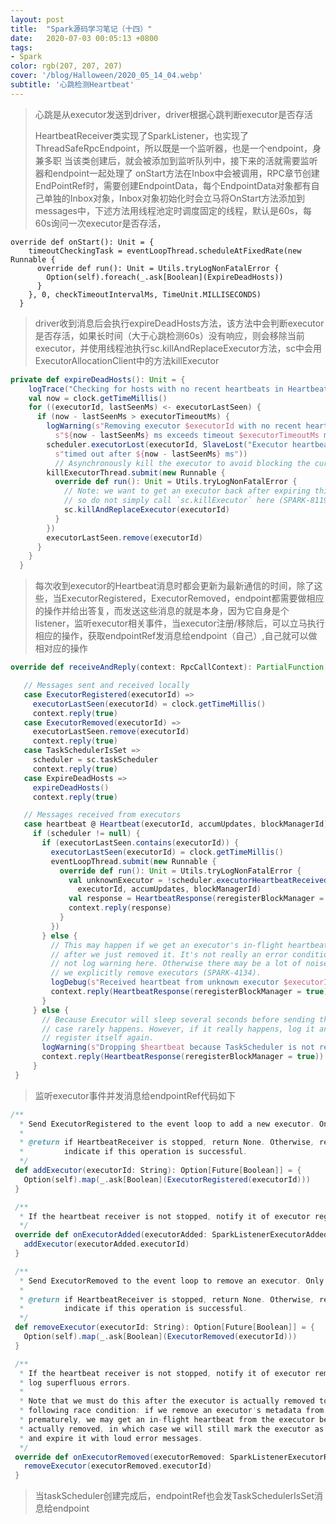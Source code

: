 ```yaml
---
layout: post
title:  "Spark源码学习笔记（十四）"
date:   2020-07-03 00:05:13 +0800
tags:
- Spark
color: rgb(207, 207, 207)
cover: '/blog/Halloween/2020_05_14_04.webp'
subtitle: '心跳检测Heartbeat'
---
```

> 心跳是从executor发送到driver，driver根据心跳判断executor是否存活
> 
> HeartbeatReceiver类实现了SparkListener，也实现了ThreadSafeRpcEndpoint，所以既是一个监听器，也是一个endpoint，身兼多职
> 当该类创建后，就会被添加到监听队列中，接下来的活就需要监听器和endpoint一起处理了
> onStart方法在Inbox中会被调用，RPC章节创建EndPointRef时，需要创建EndpointData，每个EndpointData对象都有自己单独的Inbox对象，Inbox对象初始化时会立马将OnStart方法添加到messages中，下述方法用线程池定时调度固定的线程，默认是60s，每60s询问一次executor是否存活，

```
override def onStart(): Unit = {
    timeoutCheckingTask = eventLoopThread.scheduleAtFixedRate(new Runnable {
      override def run(): Unit = Utils.tryLogNonFatalError {
        Option(self).foreach(_.ask[Boolean](ExpireDeadHosts))
      }
    }, 0, checkTimeoutIntervalMs, TimeUnit.MILLISECONDS)
  }
```

> driver收到消息后会执行expireDeadHosts方法，该方法中会判断executor是否存活，如果长时间（大于心跳检测60s）没有响应，则会移除当前executor，并使用线程池执行sc.killAndReplaceExecutor方法，sc中会用ExecutorAllocationClient中的方法killExecutor


```scala
private def expireDeadHosts(): Unit = {
    logTrace("Checking for hosts with no recent heartbeats in HeartbeatReceiver.")
    val now = clock.getTimeMillis()
    for ((executorId, lastSeenMs) <- executorLastSeen) {
      if (now - lastSeenMs > executorTimeoutMs) {
        logWarning(s"Removing executor $executorId with no recent heartbeats: " +
          s"${now - lastSeenMs} ms exceeds timeout $executorTimeoutMs ms")
        scheduler.executorLost(executorId, SlaveLost("Executor heartbeat " +
          s"timed out after ${now - lastSeenMs} ms"))
          // Asynchronously kill the executor to avoid blocking the current thread
        killExecutorThread.submit(new Runnable {
          override def run(): Unit = Utils.tryLogNonFatalError {
            // Note: we want to get an executor back after expiring this one,
            // so do not simply call `sc.killExecutor` here (SPARK-8119)
            sc.killAndReplaceExecutor(executorId)
          }
        })
        executorLastSeen.remove(executorId)
      }
    }
  }
```


 > 每次收到executor的Heartbeat消息时都会更新为最新通信的时间，除了这些，当ExecutorRegistered，ExecutorRemoved，endpoint都需要做相应的操作并给出答复，而发送这些消息的就是本身，因为它自身是个listener，监听executor相关事件，当executor注册/移除后，可以立马执行相应的操作，获取endpointRef发消息给endpoint（自己）,自己就可以做相对应的操作
 
 ```scala
 override def receiveAndReply(context: RpcCallContext): PartialFunction[Any, Unit] = {

    // Messages sent and received locally
    case ExecutorRegistered(executorId) =>
      executorLastSeen(executorId) = clock.getTimeMillis()
      context.reply(true)
    case ExecutorRemoved(executorId) =>
      executorLastSeen.remove(executorId)
      context.reply(true)
    case TaskSchedulerIsSet =>
      scheduler = sc.taskScheduler
      context.reply(true)
    case ExpireDeadHosts =>
      expireDeadHosts()
      context.reply(true)

    // Messages received from executors
    case heartbeat @ Heartbeat(executorId, accumUpdates, blockManagerId) =>
      if (scheduler != null) {
        if (executorLastSeen.contains(executorId)) {
          executorLastSeen(executorId) = clock.getTimeMillis()
          eventLoopThread.submit(new Runnable {
            override def run(): Unit = Utils.tryLogNonFatalError {
              val unknownExecutor = !scheduler.executorHeartbeatReceived(
                executorId, accumUpdates, blockManagerId)
              val response = HeartbeatResponse(reregisterBlockManager = unknownExecutor)
              context.reply(response)
            }
          })
        } else {
          // This may happen if we get an executor's in-flight heartbeat immediately
          // after we just removed it. It's not really an error condition so we should
          // not log warning here. Otherwise there may be a lot of noise especially if
          // we explicitly remove executors (SPARK-4134).
          logDebug(s"Received heartbeat from unknown executor $executorId")
          context.reply(HeartbeatResponse(reregisterBlockManager = true))
        }
      } else {
        // Because Executor will sleep several seconds before sending the first "Heartbeat", this
        // case rarely happens. However, if it really happens, log it and ask the executor to
        // register itself again.
        logWarning(s"Dropping $heartbeat because TaskScheduler is not ready yet")
        context.reply(HeartbeatResponse(reregisterBlockManager = true))
      }
  }
 ```
 
 > 监听executor事件并发消息给endpointRef代码如下
 
 ```scala
 /**
   * Send ExecutorRegistered to the event loop to add a new executor. Only for test.
   *
   * @return if HeartbeatReceiver is stopped, return None. Otherwise, return a Some(Future) that
   *         indicate if this operation is successful.
   */
  def addExecutor(executorId: String): Option[Future[Boolean]] = {
    Option(self).map(_.ask[Boolean](ExecutorRegistered(executorId)))
  }

  /**
   * If the heartbeat receiver is not stopped, notify it of executor registrations.
   */
  override def onExecutorAdded(executorAdded: SparkListenerExecutorAdded): Unit = {
    addExecutor(executorAdded.executorId)
  }

  /**
   * Send ExecutorRemoved to the event loop to remove an executor. Only for test.
   *
   * @return if HeartbeatReceiver is stopped, return None. Otherwise, return a Some(Future) that
   *         indicate if this operation is successful.
   */
  def removeExecutor(executorId: String): Option[Future[Boolean]] = {
    Option(self).map(_.ask[Boolean](ExecutorRemoved(executorId)))
  }

  /**
   * If the heartbeat receiver is not stopped, notify it of executor removals so it doesn't
   * log superfluous errors.
   *
   * Note that we must do this after the executor is actually removed to guard against the
   * following race condition: if we remove an executor's metadata from our data structure
   * prematurely, we may get an in-flight heartbeat from the executor before the executor is
   * actually removed, in which case we will still mark the executor as a dead host later
   * and expire it with loud error messages.
   */
  override def onExecutorRemoved(executorRemoved: SparkListenerExecutorRemoved): Unit = {
    removeExecutor(executorRemoved.executorId)
  }
 ```
 
 > 当taskScheduler创建完成后，endpointRef也会发TaskSchedulerIsSet消息给endpoint